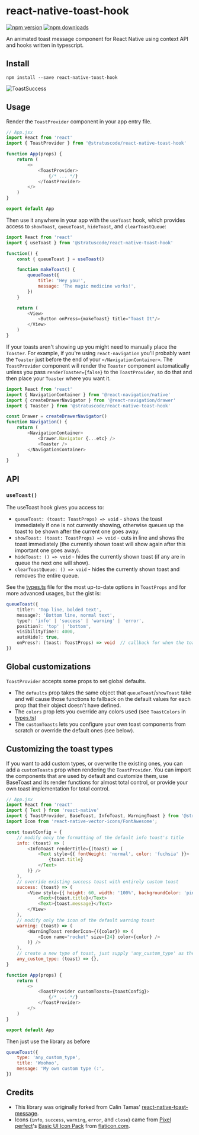 # react-native-toast-hook

[![npm version](https://img.shields.io/npm/v/@stratuscode/react-native-toast-hook)](https://www.npmjs.com/package/@stratuscode/react-native-toast-hook)
[![npm downloads](https://img.shields.io/npm/dw/@stratuscode/react-native-toast-hook)](https://www.npmjs.com/package/@stratuscode/react-native-toast-hook)

An animated toast message component for React Native using context API and hooks written in typescript.

## Install

```
npm install --save react-native-toast-hook
```

![ToastSuccess](success-toast.gif)

## Usage

Render the `ToastProvider` component in your app entry file.

```js
// App.jsx
import React from 'react'
import { ToastProvider } from '@stratuscode/react-native-toast-hook'

function App(props) {
	return (
		<>
			<ToastProvider>
				{/* ... */}
			</ToastProvider>
		</>
	)
}

export default App
```

Then use it anywhere in your app with the `useToast` hook, which provides access to `showToast`, `queueToast`, `hideToast`, and `clearToastQueue`:

```js
import React from 'react'
import { useToast } from '@stratuscode/react-native-toast-hook'

function() {
	const { queueToast } = useToast()

	function makeToast() {
		queueToast({
			title: 'Hey you!',
			message: 'The magic medicine works!',
		})
	}

	return (
		<View>
			<Button onPress={makeToast} title="Toast It"/>
		</View>
	)
}
```

If your toasts aren't showing up you might need to manually place the `Toaster`. For example, if you're using `react-navigation` you'll probably want the `Toaster` just before the end of your `</NavigationContainer>`. The `ToastProvider` component will render the `Toaster` component automatically unless you pass `renderToaster={false}` to the `ToastProvider`, so do that and then place your `Toaster` where you want it.

```js
import React from 'react'
import { NavigationContainer } from '@react-navigation/native'
import { createDrawerNavigator } from '@react-navigation/drawer'
import { Toaster } from '@stratuscode/react-native-toast-hook'

const Drawer = createDrawerNavigator()
function Navigation() {
	return (
		<NavigationContainer>
			<Drawer.Navigator {...etc} />
			<Toaster />
		</NavigationContainer>
	)
}
```

## API

### `useToast()`

The useToast hook gives you access to:
- `queueToast: (toast: ToastProps) => void` - shows the toast immediately if one is not currently showing, otherwise queues up the toast to be shown after the current one goes away.
- `showToast: (toast: ToastProps) => void` - cuts in line and shows the toast immediately (the currently shown toast will show again after this important one goes away).
- `hideToast: () => void` - hides the currently shown toast (if any are in queue the next one will show).
- `clearToastQueue: () => void` - hides the currently shown toast and removes the entire queue.

See the [types.ts](https://github.com/StratusCode/react-native-toast-hook/blob/master/src/types/index.ts) file for the most up-to-date options in `ToastProps` and for more advanced usages, but the gist is:

```ts
queueToast({
	title?: 'Top line, bolded text',
	message?: 'Bottom line, normal text',
	type?: 'info' | 'success' | 'warning' | 'error',
	position?: 'top' | 'bottom',
	visibilityTime?: 4000,
	autoHide?: true,
	onPress?: (toast: ToastProps) => void  // callback for when the toast is pressed, e.g. to handle deep navigation
})
```

## Global customizations

`ToastProvider` accepts some props to set global defaults. 
- The `defaults` prop takes the same object that `queueToast`/`showToast` take and will cause those functions to fallback on the default values for each prop that their object doesn't have defined.
- The `colors` prop lets you override any colors used (see `ToastColors` in [types.ts](https://github.com/StratusCode/react-native-toast-hook/blob/master/src/types/index.ts))
- The `customToasts` lets you configure your own toast components from scratch or override the default ones (see below).

## Customizing the toast types

If you want to add custom types, or overwrite the existing ones, you can add a `customToasts` prop when rendering the `ToastProvider`. You can import the components that are used by default and customize them, use BaseToast and its render functions for almost total control, or provide your own toast implementation for total control.

```js
// App.jsx
import React from 'react'
import { Text } from 'react-native'
import { ToastProvider, BaseToast, InfoToast, WarningToast } from '@stratuscode/react-native-toast-hook'
import Icon from 'react-native-vector-icons/FontAwesome';

const toastConfig = {
	// modify only the formatting of the default info toast's title
	info: (toast) => (
		<InfoToast renderTitle={(toast) => (
			<Text style={{ fontWeight: 'normal', color: 'fuchsia' }}>
				{toast.title}
			</Text>
		)} />
	),
	// override existing success toast with entirely custom toast
	success: (toast) => (
		<View style={{ height: 60, width: '100%', backgroundColor: 'pink' }}>
			<Text>{toast.title}</Text>
			<Text>{toast.message}</Text>
		</View>
	),
	// modify only the icon of the default warning toast
	warning: (toast) => (
		<WarningToast renderIcon={({color}) => (
			<Icon name="rocket" size={24} color={color} />
		)} />
	),
	// create a new type of toast, just supply 'any_custom_type' as the `type` prop to `queueToast`/`showToast`
	any_custom_type: (toast) => {},
}

function App(props) {
	return (
		<>
			<ToastProvider customToasts={toastConfig}>
				{/* ... */}
			</ToastProvider>
		</>
	)
}

export default App
```

Then just use the library as before

```js
queueToast({
	type: 'any_custom_type',
	title: 'Woohoo',
	message: 'My own custom type (:',
})
```

## Credits

- This library was originally forked from Calin Tamas' [react-native-toast-message](https://github.com/calintamas/react-native-toast-message).
- Icons (`info`, `success`, `warning`, `error`, and `close`) came from [Pixel perfect](https://www.flaticon.com/authors/pixel-perfect)'s [Basic UI Icon Pack](https://www.flaticon.com/packs/basic-ui-4) from [flaticon.com](https://www.flaticon.com).
